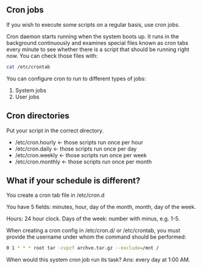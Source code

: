 <h2>Cron jobs</h2>
If you wish to execute some scripts on a regular basis, use cron jobs.

Cron daemon starts running when the system boots up. 
It runs in the background continuously and examines special files known as cron tabs every minute to see whether there is a script that should be running right now.
You can check those files with:

```bash
cat /etc/crontab
```

You can configure cron to run to different types of jobs:
1. System jobs
2. User jobs


<h2>Cron directories</h2>

Put your script in the correct directory.

* /etc/cron.hourly <- those scripts run once per hour
* /etc/cron.daily <- those scripts run once per day
* /etc/cron.weekly <- those scripts run once per week
* /etc/cron.monthly <- those scripts run once per month

<h2>What if your schedule is different?</h2>

You create a cron tab file in /etc/cron.d

You have 5 fields: minutes, hour, day of the month, month, day of the week.

Hours: 24 hour clock.
Days of the week: number with minus, e.g. 1-5.


When creating a cron config in /etc/cron.d/ or /etc/crontab, you must provide the username under whom the command should be performed:

```bash
0 1 * * * root tar -cvpzf archve.tar.gz --exclude=/mnt /
```

When would this system cron job run its task? 
Ans: every day at 1:00 AM.
